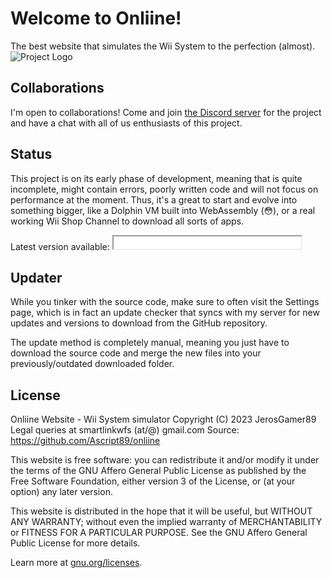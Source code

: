 # Welcome to Onliine!
The best website that simulates the Wii System to the perfection (almost).
![Project Logo](https://raw.githubusercontent.com/Ascript89/onliine/main/assets/logotype.png)

## Collaborations
I'm open to collaborations! Come and join [the Discord server](https://discord.gg/qMdZZkps2E)
for the project and have a chat with all of us enthusiasts of this project.

## Status
This project is on its early phase of development, meaning that is quite incomplete,
might contain errors, poorly written code and will not focus on performance at the moment.
Thus, it's a great to start and evolve into something bigger, like a Dolphin VM built into
WebAssembly (😳), or a real working Wii Shop Channel to download all sorts of apps.

Latest version available:&nbsp;<iframe style="width: max-content; height: 20px;" src="//jerosgamer.me/res/sysver.txt">Couldn't display the latest version</iframe>

## Updater
While you tinker with the source code, make sure to often visit the Settings page, which is
in fact an update checker that syncs with my server for new updates and versions to download
from the GitHub repository.

The update method is completely manual, meaning you just have to download the source code
and merge the new files into your previously/outdated downloaded folder.

## License
Onliine Website - Wii System simulator
Copyright (C) 2023 JerosGamer89
Legal queries at smartlinkwfs (at/@) gmail.com
Source: https://github.com/Ascript89/onliine

This website is free software: you can redistribute it and/or modify
it under the terms of the GNU Affero General Public License as published
by the Free Software Foundation, either version 3 of the License, or
(at your option) any later version.

This website is distributed in the hope that it will be useful,
but WITHOUT ANY WARRANTY; without even the implied warranty of
MERCHANTABILITY or FITNESS FOR A PARTICULAR PURPOSE. See the
GNU Affero General Public License for more details.

Learn more at [gnu.org/licenses](https://www.gnu.org/licenses/).
